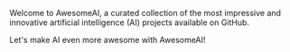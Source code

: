 Welcome to AwesomeAI, a curated collection of the most impressive and innovative artificial intelligence (AI) projects available on GitHub. 

Let's make AI even more awesome with AwesomeAI!